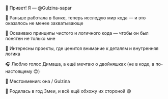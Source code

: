👋 Привет! Я — @Gulzina-sapar

🧭 Раньше работала в банке, теперь исследую мир кода — и это оказалось не менее захватывающе

🌱 Осваиваю принципы чистого и логичного кода — чтобы он был понятен не только мне

🤝 Интересны проекты, где ценится внимание к деталям и внутренняя логика

🎧 Люблю голос Димаша, а ещё мечтаю о двойняшках (не в коде, а по-настоящему 😊)

🔣 Местоимения: она / Gulzina

🐍 Родилась в год Змеи, и всё ещё обхожу их стороной 😅
